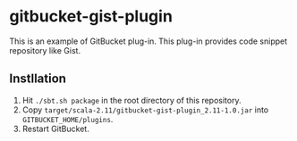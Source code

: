 # gitbucket-gist-plugin

This is an example of GitBucket plug-in. This plug-in provides code snippet repository like Gist.

## Instllation

1. Hit `./sbt.sh package` in the root directory of this repository.
2. Copy `target/scala-2.11/gitbucket-gist-plugin_2.11-1.0.jar` into `GITBUCKET_HOME/plugins`.
3. Restart GitBucket.
